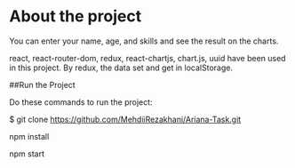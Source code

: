 # About the project

You can enter your name, age, and skills and see the result on the charts.

react, react-router-dom, redux, react-chartjs, chart.js, uuid have been used in this project.
By redux, the data set and get in localStorage.

##Run the Project

Do these commands to run the project:

$ git clone https://github.com/MehdiiRezakhani/Ariana-Task.git

npm install

npm start
